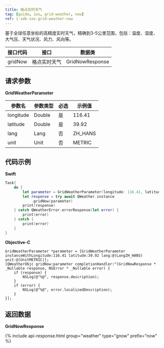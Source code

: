 ```yaml
---
title: 格点实时天气
tag: [guide, ios, grid-weather, now]
ref: 1-sdk-ios-grid-weather-now
---
```


基于全球任意坐标的高精度实时天气，精确到3-5公里范围，包括：温度、湿度、大气压、天气状况、风力、风向等。

| 接口代码          | 接口     | 数据类             |
| --------------------------- | ---- | ------------------ |
| gridNow | 格点实时天气| GridNowResponse |


## 请求参数 

**GridWeatherParameter**

| 参数名   | 参数类型 | 必选 | 示例值 |
| -------- | -------- | ---- | ------ |
| longitude | Double | 是 | 116.41 |
| latitude | Double | 是 | 39.92 |
| lang | Lang | 否 | ZH_HANS |
| unit | Unit | 否 | METRIC |

## 代码示例

**Swift**

```swift
Task{
    do {
        let parameter = GridWeatherParameter(longitude: 116.41, latitude: 39.92)
        let response = try await QWeather.instance
            .gridNow(parameter)
        print(response)
    } catch QWeatherError.errorResponse(let error) {
        print(error)
    } catch {
        print(error)
    }
}
```

**Objective-C**
```objc
GridWeatherParameter *parameter = [GridWeatherParameter instanceWithLongitude:116.41 latitude:39.92 lang:@(LangZH_HANS) unit:@(UnitMETRIC)];
[QWeatherObjc gridNow:parameter completionHandler:^(GridNowResponse * _Nullable response, NSError * _Nullable error) {
    if (response) {
        NSLog(@"%@", response.description);
    }
    if (error) {
        NSLog(@"%@", error.localizedDescription);
    }
}];
```

## 返回数据

**GridNowResponse**

{% include api-response.html group="weather" type="gnow" prefix="now"  %}
